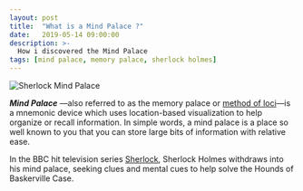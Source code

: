 ```yaml
---
layout: post
title:  "What is a Mind Palace ?"
date:   2019-05-14 09:00:00
description: >-
  How i discovered the Mind Palace
tags: [mind palace, memory palace, sherlock holmes]
---
```

![Sherlock Mind Palace](../../../images/sherlock_mind_palace.jpg)

***Mind Palace*** —also referred to as the memory palace
or [method of loci](https://en.wikipedia.org/wiki/Method_of_loci)—is a
mnemonic device which uses location-based visualization to help organize or recall information. In simple words, a mind palace is a place so well known to you that you can store large bits of information with relative ease.

In the BBC hit television series [Sherlock](https://www.imdb.com/title/tt1475582/), Sherlock Holmes withdraws into his mind palace, seeking clues and mental cues to help solve the Hounds of Baskerville Case.